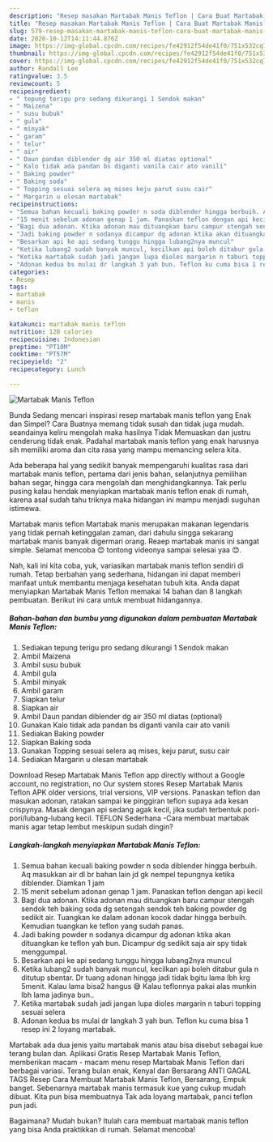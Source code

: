 ```yaml
---
description: "Resep masakan Martabak Manis Teflon | Cara Buat Martabak Manis Teflon Yang Paling Enak"
title: "Resep masakan Martabak Manis Teflon | Cara Buat Martabak Manis Teflon Yang Paling Enak"
slug: 579-resep-masakan-martabak-manis-teflon-cara-buat-martabak-manis-teflon-yang-paling-enak
date: 2020-10-12T14:11:44.876Z
image: https://img-global.cpcdn.com/recipes/fe42912f54de41f0/751x532cq70/martabak-manis-teflon-foto-resep-utama.jpg
thumbnail: https://img-global.cpcdn.com/recipes/fe42912f54de41f0/751x532cq70/martabak-manis-teflon-foto-resep-utama.jpg
cover: https://img-global.cpcdn.com/recipes/fe42912f54de41f0/751x532cq70/martabak-manis-teflon-foto-resep-utama.jpg
author: Randall Lee
ratingvalue: 3.5
reviewcount: 5
recipeingredient:
- " tepung terigu pro sedang dikurangi 1 Sendok makan"
- " Maizena"
- " susu bubuk"
- " gula"
- " minyak"
- " garam"
- " telur"
- " air"
- " Daun pandan diblender dg air 350 ml diatas optional"
- " Kalo tidak ada pandan bs diganti vanila cair ato vanili"
- " Baking powder"
- " Baking soda"
- " Topping sesuai selera aq mises keju parut susu cair"
- " Margarin u olesan martabak"
recipeinstructions:
- "Semua bahan kecuali baking powder n soda diblender hingga berbuih. Aq masukkan air dl br bahan lain jd gk nempel tepungnya ketika diblender. Diamkan 1 jam"
- "15 menit sebelum adonan genap 1 jam. Panaskan teflon dengan api kecil"
- "Bagi dua adonan. Ktika adonan mau dituangkan baru campur stengah sendok teh baking soda dg setengah sendok teh baking powder dg sedikit air. Tuangkan ke dalam adonan kocok dadar hingga berbuih. Kemudian tuangkan ke teflon yang sudah panas."
- "Jadi baking powder n sodanya dicampur dg adonan ktika akan dituangkan ke teflon yah bun. Dicampur dg sedikit saja air spy tidak menggumpal."
- "Besarkan api ke api sedang tunggu hingga lubang2nya muncul"
- "Ketika lubang2 sudah banyak muncul, kecilkan api boleh ditabur gula n ditutup sbentar. Dr tuang adonan hingga jadi tidak bgitu lama lbh krg 5menit. Kalau lama bisa2 hangus 😅 Kalau teflonnya pakai alas munkin lbh lama jadinya bun.."
- "Ketika martabak sudah jadi jangan lupa dioles margarin n taburi topping sesuai selera"
- "Adonan kedua bs mulai dr langkah 3 yah bun. Teflon ku cuma bisa 1 resep ini 2 loyang martabak."
categories:
- Resep
tags:
- martabak
- manis
- teflon

katakunci: martabak manis teflon 
nutrition: 120 calories
recipecuisine: Indonesian
preptime: "PT10M"
cooktime: "PT57M"
recipeyield: "2"
recipecategory: Lunch

---
```



![Martabak Manis Teflon](https://img-global.cpcdn.com/recipes/fe42912f54de41f0/751x532cq70/martabak-manis-teflon-foto-resep-utama.jpg)

Bunda Sedang mencari inspirasi resep martabak manis teflon yang Enak dan Simpel? Cara Buatnya memang tidak susah dan tidak juga mudah. seandainya keliru mengolah maka hasilnya Tidak Memuaskan dan justru cenderung tidak enak. Padahal martabak manis teflon yang enak harusnya sih memiliki aroma dan cita rasa yang mampu memancing selera kita.

Ada beberapa hal yang sedikit banyak mempengaruhi kualitas rasa dari martabak manis teflon, pertama dari jenis bahan, selanjutnya pemilihan bahan segar, hingga cara mengolah dan menghidangkannya. Tak perlu pusing kalau hendak menyiapkan martabak manis teflon enak di rumah, karena asal sudah tahu triknya maka hidangan ini mampu menjadi suguhan istimewa.

Martabak manis teflon Martabak manis merupakan makanan legendaris yang tidak pernah ketinggalan zaman, dari dahulu singga sekarang martabak manis banyak digermari orang. Reaep martabak manis ini sangat simple. Selamat mencoba 😊 tontong videonya sampai selesai yaa 😊.


Nah, kali ini kita coba, yuk, variasikan martabak manis teflon sendiri di rumah. Tetap berbahan yang sederhana, hidangan ini dapat memberi manfaat untuk membantu menjaga kesehatan tubuh kita. Anda dapat menyiapkan Martabak Manis Teflon memakai 14 bahan dan 8 langkah pembuatan. Berikut ini cara untuk membuat hidangannya.

<!--inarticleads1-->

##### Bahan-bahan dan bumbu yang digunakan dalam pembuatan Martabak Manis Teflon:

1. Sediakan  tepung terigu pro sedang dikurangi 1 Sendok makan
1. Ambil  Maizena
1. Ambil  susu bubuk
1. Ambil  gula
1. Ambil  minyak
1. Ambil  garam
1. Siapkan  telur
1. Siapkan  air
1. Ambil  Daun pandan diblender dg air 350 ml diatas (optional)
1. Gunakan  Kalo tidak ada pandan bs diganti vanila cair ato vanili
1. Sediakan  Baking powder
1. Siapkan  Baking soda
1. Gunakan  Topping sesuai selera aq mises, keju parut, susu cair
1. Sediakan  Margarin u olesan martabak


Download Resep Martabak Manis Teflon app directly without a Google account, no registration, no Our system stores Resep Martabak Manis Teflon APK older versions, trial versions, VIP versions. Panaskan teflon dan masukan adonan, ratakan sampai ke pinggiran teflon supaya ada kesan crispynya. Masak dengan api sedang agak kecil, jika sudah terbentuk pori-pori/lubang-lubang kecil. TEFLON Sederhana -Cara membuat martabak manis agar tetap lembut meskipun sudah dingin? 

<!--inarticleads2-->

##### Langkah-langkah menyiapkan Martabak Manis Teflon:

1. Semua bahan kecuali baking powder n soda diblender hingga berbuih. Aq masukkan air dl br bahan lain jd gk nempel tepungnya ketika diblender. Diamkan 1 jam
1. 15 menit sebelum adonan genap 1 jam. Panaskan teflon dengan api kecil
1. Bagi dua adonan. Ktika adonan mau dituangkan baru campur stengah sendok teh baking soda dg setengah sendok teh baking powder dg sedikit air. Tuangkan ke dalam adonan kocok dadar hingga berbuih. Kemudian tuangkan ke teflon yang sudah panas.
1. Jadi baking powder n sodanya dicampur dg adonan ktika akan dituangkan ke teflon yah bun. Dicampur dg sedikit saja air spy tidak menggumpal.
1. Besarkan api ke api sedang tunggu hingga lubang2nya muncul
1. Ketika lubang2 sudah banyak muncul, kecilkan api boleh ditabur gula n ditutup sbentar. Dr tuang adonan hingga jadi tidak bgitu lama lbh krg 5menit. Kalau lama bisa2 hangus 😅 Kalau teflonnya pakai alas munkin lbh lama jadinya bun..
1. Ketika martabak sudah jadi jangan lupa dioles margarin n taburi topping sesuai selera
1. Adonan kedua bs mulai dr langkah 3 yah bun. Teflon ku cuma bisa 1 resep ini 2 loyang martabak.


Martabak ada dua jenis yaitu martabak manis atau bisa disebut sebagai kue terang bulan dan. Aplikasi Gratis Resep Martabak Manis Teflon, memberikan macam - macam menu resep Martabak Manis Teflon dari berbagai variasi. Terang bulan enak, Kenyal dan Bersarang ANTI GAGAL TAGS Resep Cara Membuat Martabak Manis Teflon, Bersarang, Empuk banget. Sebenarnya martabak manis termasuk kue yang cukup mudah dibuat. Kita pun bisa membuatnya Tak ada loyang martabak, panci teflon pun jadi. 

Bagaimana? Mudah bukan? Itulah cara membuat martabak manis teflon yang bisa Anda praktikkan di rumah. Selamat mencoba!
